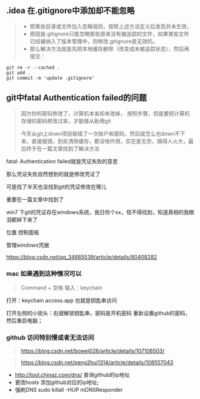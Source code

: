 ## .idea 在.gitignore中添加却不能忽略
> - 把某些目录或文件加入忽略规则，按照上述方法定义后发现并未生效，
> - 原因是.gitignore只能忽略那些原来没有被追踪的文件，如果某些文件已经被纳入了版本管理中，则修改.gitignore是无效的。
> - 那么解决方法就是先把本地缓存删除（改变成未被追踪状态），然后再提交：
```
git rm -r --cached .
git add .
git commit -m 'update .gitignore'
```
##  git中fatal Authentication failed的问题
> 因为你的密码修改了，计算机本省却未改掉，
  按照步骤，但是要把计算机存储的密码修改过来，才能够从新用git
>
>今天从git上down项目输错了一次账户和密码，然后就怎么也down不下来，直接报错，到处清除缓存，都没啥作用，实在是无奈，搞得人火大，最后终于在一篇文章找到了解决方法
 
 fatal: Authentication failed就是凭证失败的意思
 
 那么凭证失败自然想到的就是修改凭证了
 
 可是找了半天也没找到git的凭证修改在哪儿
 
 重要在一篇文章中找到了
 
 win7 下git的凭证存在windows系统，我日你个xx，怪不得找到，知道真相的我眼泪都掉下来了
 
 位置 控制面板

 管理windows凭据

https://blog.csdn.net/qq_34665539/article/details/80408282

### mac 如果遇到这种情况可以
> Command + 空格
  输入：keychain
  
  打开：keychain access.app 也就是钥匙串访问
  
  打开左侧的小锁头：右键解锁钥匙串，密码是开机密码
  重新设置github的密码，然后重启电脑；

### github 访问特别慢或者无法访问
> https://blog.csdn.net/bowei026/article/details/107106503/

> https://blog.csdn.net/peng2hui1314/article/details/108557043
> 
- http://tool.chinaz.com/dns/ 查询github的ip地址
- 更改hosts   添加github对应的ip地址;
- 强刷DNS   sudo killall -HUP mDNSResponder





